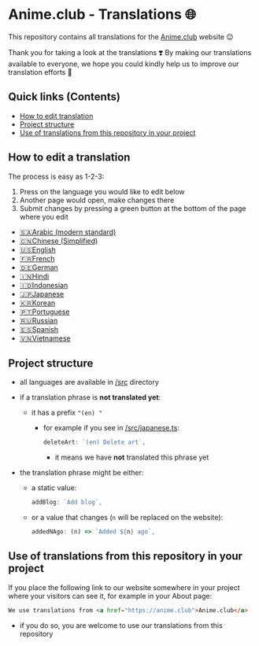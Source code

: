 # Anime.club - Translations 🌐

This repository contains all translations for the [Anime.club](https://anime.club) website 😉

Thank you for taking a look at the translations ❣️
By making our translations available to everyone, we hope you could kindly help us to improve our translation efforts 🙏

## Quick links (Contents)

- [How to edit translation](#edit-translation)
- [Project structure](#project-structure)
- [Use of translations from this repository in your project](#use-of-translations-from-this-repository-in-your-project)

## How to edit a translation

The process is easy as 1-2-3:

1. Press on the language you would like to edit below
2. Another page would open, make changes there
3. Submit changes by pressing a green button at the bottom of the page where you edit

- [🇸🇦Arabic (modern standard)](https://github.com/anime-club/translations/edit/master/src/arabic-standard.ts)
- [🇨🇳Chinese (Simplified)](https://github.com/anime-club/translations/edit/master/src/chinese-simplified.ts)
- [🇺🇸English](https://github.com/anime-club/translations/edit/master/src/english.ts)
- [🇫🇷French](https://github.com/anime-club/translations/edit/master/src/french.ts)
- [🇩🇪German](https://github.com/anime-club/translations/edit/master/src/german.ts)
- [🇮🇳Hindi](https://github.com/anime-club/translations/edit/master/src/hindi.ts)
- [🇮🇩Indonesian](https://github.com/anime-club/translations/edit/master/src/indonesian.ts)
- [🇯🇵Japanese](https://github.com/anime-club/translations/edit/master/src/japanese.ts)
- [🇰🇷Korean](https://github.com/anime-club/translations/edit/master/src/korean.ts)
- [🇵🇹Portuguese](https://github.com/anime-club/translations/edit/master/src/portuguese.ts)
- [🇷🇺Russian](https://github.com/anime-club/translations/edit/master/src/russian.ts)
- [🇪🇸Spanish](https://github.com/anime-club/translations/edit/master/src/spanish.ts)
- [🇻🇳Vietnamese](https://github.com/anime-club/translations/edit/master/src/vietnamese.ts)

## Project structure

- all languages are available in [/src](/src) directory
- if a translation phrase is **not translated yet**:
  - it has a prefix `"(en) "`
    - for example if you see in [/src/japanese.ts](/src/japanese.ts):

      ```ts
      deleteArt: `(en) Delete art`,
      ```

      - it means we have **not** translated this phrase yet

- the translation phrase might be either:
  - a static value:

    ```ts
    addBlog: `Add blog`,
    ```

  - or a value that changes (`n` will be replaced on the website):

    ```ts
    addedNAgo: (n) => `Added ${n} ago`,
    ```

## Use of translations from this repository in your project

If you place the following link to our website somewhere in your project where your visitors can see it, for example in your About page:

```md
We use translations from <a href="https://anime.club">Anime.club</a>
```

- if you do so, you are welcome to use our translations from this repository
